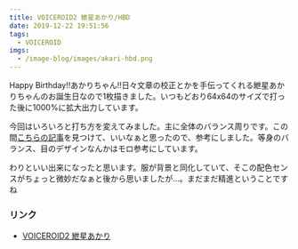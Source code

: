 ```yaml
---
title: VOICEROID2 紲星あかり/HBD
date: 2019-12-22 19:51:56
tags:
  - VOICEROID
imgs:
  - /image-blog/images/akari-hbd.png
---
```


Happy Birthday!!あかりちゃん!!日々文章の校正とかを手伝ってくれる紲星あかりちゃんのお誕生日なので1枚描きました。いつもどおり64x64のサイズで打った後に1000%に拡大出力しています。  

今回はいろいろと打ち方を変えてみました。主に全体のバランス周りです。この間[こちらの記事](https://originalnews.nico/224557?ref=video_watch_html5_marquee)を見つけて、いいなぁと思ったので、参考にしました。等身のバランス、目のデザインなんかはモロ参考にしています。

わりといい出来になったと思います。服が背景と同化していて、そこの配色センスがちょっと微妙だなぁと後から思いましたが…。まだまだ精進ということですね

### リンク
- [VOICEROID2 紲星あかり](https://www.ah-soft.com/voiceroid/akari/)
